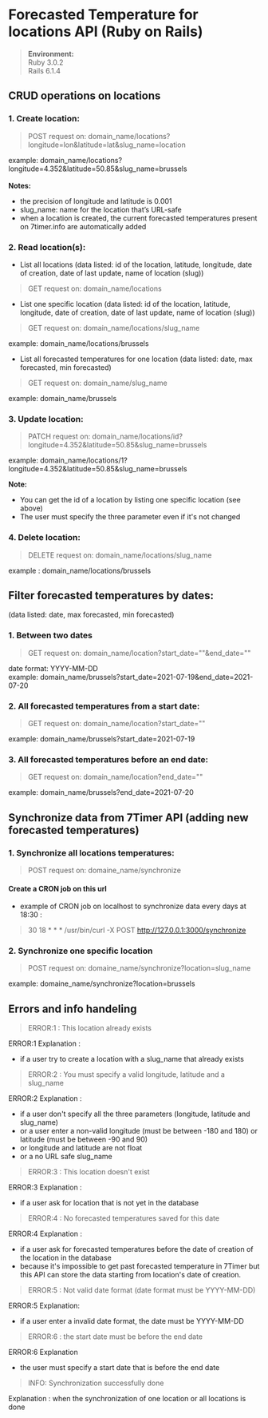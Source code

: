 # Forecasted Temperature for locations API (Ruby on Rails)

> **Environment:**<br>
> Ruby 3.0.2 <br>
> Rails 6.1.4

## CRUD operations on locations<br>

### 1. Create location:

> POST request on: domain_name/locations?longitude=lon&latitude=lat&slug_name=location

example: domain_name/locations?longitude=4.352&latitude=50.85&slug_name=brussels
<br>
<br>**Notes:** 
- the precision of longitude and latitude is 0.001
- slug_name: name for the location that’s URL-safe
- when a location is created, the current forecasted temperatures present on 7timer.info are automatically added

### 2. Read location(s):
- List all locations (data listed: id of the location, latitude, longitude, date of creation, date of last update, name of location (slug))
> GET request on: domain_name/locations

- List one specific location (data listed: id of the location, latitude, longitude, date of creation, date of last update, name of location (slug))
> GET request on: domain_name/locations/slug_name

example: domain_name/locations/brussels

- List all forecasted temperatures for one location (data listed: date, max forecasted, min forecasted)
> GET request on: domain_name/slug_name

example: domain_name/brussels

### 3. Update location:

> PATCH request on: domain_name/locations/id?longitude=4.352&latitude=50.85&slug_name=brussels

example: domain_name/locations/1?longitude=4.352&latitude=50.85&slug_name=brussels

**Note:**
- You can get the id of a location by listing one specific location (see above)
- The user must specify the three parameter even if it's not changed

### 4. Delete location:

> DELETE request on: domain_name/locations/slug_name

example : domain_name/locations/brussels

## Filter forecasted temperatures by dates:
(data listed: date, max forecasted, min forecasted)
### 1. Between two dates
> GET request on: domain_name/location?start_date=""&end_date=""<br>

date format: YYYY-MM-DD <br>
example: domain_name/brussels?start_date=2021-07-19&end_date=2021-07-20

### 2. All forecasted temperatures from a start date:
> GET request on: domain_name/location?start_date=""

example: domain_name/brussels?start_date=2021-07-19

### 3. All forecasted temperatures before an end date:
> GET request on: domain_name/location?end_date=""

example: domain_name/brussels?end_date=2021-07-20

## Synchronize data from 7Timer API (adding new forecasted temperatures)

### 1. Synchronize all locations temperatures:

> POST request on: domaine_name/synchronize

#### Create a CRON job on this url
- example of CRON job on localhost to synchronize data every days at 18:30 :<br>
> 30 18 * * * /usr/bin/curl -X POST http://127.0.0.1:3000/synchronize

### 2. Synchronize one specific location

> POST request on: domaine_name/synchronize?location=slug_name

example: domaine_name/synchronize?location=brussels

## Errors and info handeling

> ERROR:1 : This location already exists

ERROR:1 Explanation : 
- if a user try to create a location with a slug_name that already exists

> ERROR:2 : You must specify a valid longitude, latitude and a slug_name

ERROR:2 Explanation : 
- if a user don't specify all the three parameters (longitude, latitude and slug_name) 
- or a user enter a non-valid longitude (must be between -180 and 180) or latitude (must be between -90 and 90)
- or longitude and latitude are not float
- or a no URL safe slug_name

> ERROR:3 : This location doesn't exist

ERROR:3 Explanation : 
- if a user ask for location that is not yet in the database

> ERROR:4 : No forecasted temperatures saved for this date

ERROR:4 Explanation : 
- if a user ask for forecasted temperatures before the date of creation of the location in the database 
- because it's impossible to get past forecasted temperature in 7Timer but this API can store the data starting from location's date of creation.

> ERROR:5 : Not valid date format (date format must be YYYY-MM-DD)

ERROR:5 Explanation:
- if a user enter a invalid date format, the date must be YYYY-MM-DD

> ERROR:6 : the start date must be before the end date

ERROR:6 Explanation
- the user must specify a start date that is before the end date

> INFO: Synchronization successfully done

Explanation : when the synchronization of one location or all locations is done

